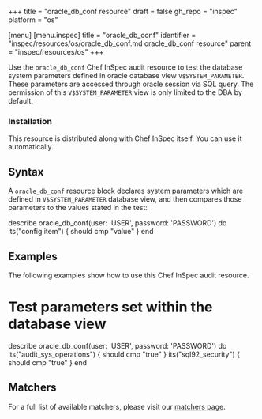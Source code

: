 +++
title = "oracle_db_conf resource"
draft = false
gh_repo = "inspec"
platform = "os"

[menu]
  [menu.inspec]
    title = "oracle_db_conf"
    identifier = "inspec/resources/os/oracle_db_conf.md oracle_db_conf resource"
    parent = "inspec/resources/os"
+++

Use the `oracle_db_conf` Chef InSpec audit resource to test the database system parameters defined in oracle database view `V$SYSTEM_PARAMETER`. These parameters are accessed through oracle session via SQL query. The permission of this `V$SYSTEM_PARAMETER` view is only limited to the DBA by default.

### Installation

This resource is distributed along with Chef InSpec itself. You can use it automatically.

## Syntax

A `oracle_db_conf` resource block declares system parameters which are defined in `V$SYSTEM_PARAMETER` database view, and then compares those parameters to the values stated in the test:

  describe oracle_db_conf(user: 'USER', password: 'PASSWORD') do
    its("config item") { should cmp "value" }
  end

## Examples

The following examples show how to use this Chef InSpec audit resource.

  # Test parameters set within the database view
  
  describe oracle_db_conf(user: 'USER', password: 'PASSWORD') do
    its("audit_sys_operations") { should cmp "true" }
    its("sql92_security") { should cmp "true" }
  end

## Matchers

For a full list of available matchers, please visit our [matchers page](/inspec/matchers/).